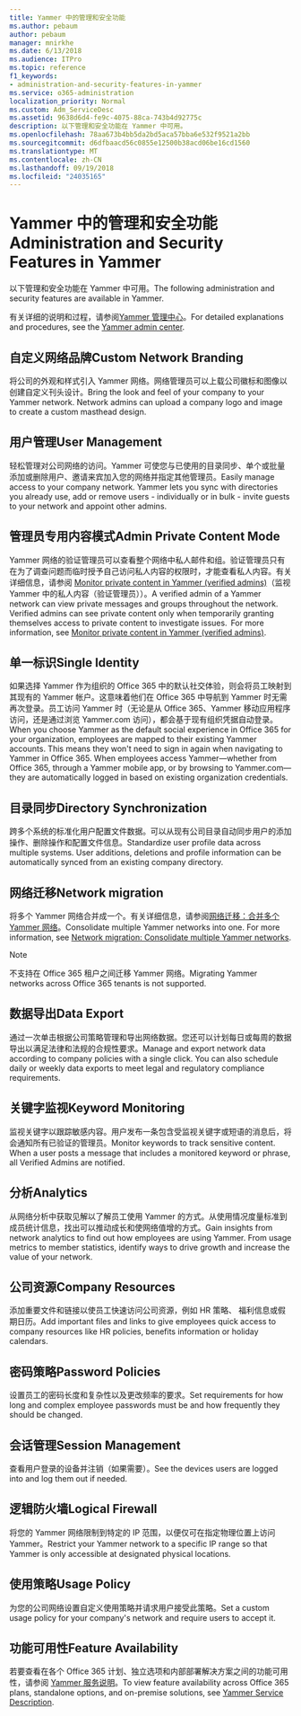 ```yaml
---
title: Yammer 中的管理和安全功能
ms.author: pebaum
author: pebaum
manager: mnirkhe
ms.date: 6/13/2018
ms.audience: ITPro
ms.topic: reference
f1_keywords:
- administration-and-security-features-in-yammer
ms.service: o365-administration
localization_priority: Normal
ms.custom: Adm_ServiceDesc
ms.assetid: 9638d6d4-fe9c-4075-88ca-743b4d92775c
description: 以下管理和安全功能在 Yammer 中可用。
ms.openlocfilehash: 78aa673b4bb5da2bd5aca57bba6e532f9521a2bb
ms.sourcegitcommit: d6dfbaacd56c0855e12500b38acd06be16cd1560
ms.translationtype: MT
ms.contentlocale: zh-CN
ms.lasthandoff: 09/19/2018
ms.locfileid: "24035165"
---
```

# <a name="administration-and-security-features-in-yammer"></a><span data-ttu-id="d85ba-103">Yammer 中的管理和安全功能</span><span class="sxs-lookup"><span data-stu-id="d85ba-103">Administration and Security Features in Yammer</span></span>

<span data-ttu-id="d85ba-104">以下管理和安全功能在 Yammer 中可用。</span><span class="sxs-lookup"><span data-stu-id="d85ba-104">The following administration and security features are available in Yammer.</span></span>
  
<span data-ttu-id="d85ba-105">有关详细的说明和过程，请参阅[Yammer 管理中心](https://go.microsoft.com/fwlink/?LinkId=869688)。</span><span class="sxs-lookup"><span data-stu-id="d85ba-105">For detailed explanations and procedures, see the [Yammer admin center](https://go.microsoft.com/fwlink/?LinkId=869688).</span></span>
  
## <a name="custom-network-branding"></a><span data-ttu-id="d85ba-106">自定义网络品牌</span><span class="sxs-lookup"><span data-stu-id="d85ba-106">Custom Network Branding</span></span>
<span data-ttu-id="d85ba-107"><a name="bkmk_CustomNetworkBranding"> </a></span><span class="sxs-lookup"><span data-stu-id="d85ba-107"></span></span>

<span data-ttu-id="d85ba-p101">将公司的外观和样式引入 Yammer 网络。网络管理员可以上载公司徽标和图像以创建自定义刊头设计。</span><span class="sxs-lookup"><span data-stu-id="d85ba-p101">Bring the look and feel of your company to your Yammer network. Network admins can upload a company logo and image to create a custom masthead design.</span></span>
  
## <a name="user-management"></a><span data-ttu-id="d85ba-110">用户管理</span><span class="sxs-lookup"><span data-stu-id="d85ba-110">User Management</span></span>
<span data-ttu-id="d85ba-111"><a name="bkmk_UserManagement"> </a></span><span class="sxs-lookup"><span data-stu-id="d85ba-111"></span></span>

<span data-ttu-id="d85ba-p102">轻松管理对公司网络的访问。Yammer 可使您与已使用的目录同步、单个或批量添加或删除用户、邀请来宾加入您的网络并指定其他管理员。</span><span class="sxs-lookup"><span data-stu-id="d85ba-p102">Easily manage access to your company network. Yammer lets you sync with directories you already use, add or remove users - individually or in bulk - invite guests to your network and appoint other admins.</span></span>
  
## <a name="admin-private-content-mode"></a><span data-ttu-id="d85ba-114">管理员专用内容模式</span><span class="sxs-lookup"><span data-stu-id="d85ba-114">Admin Private Content Mode</span></span>
<span data-ttu-id="d85ba-115"><a name="bkmk_AdminPrivate"> </a></span><span class="sxs-lookup"><span data-stu-id="d85ba-115"></span></span>

<span data-ttu-id="d85ba-p103">Yammer 网络的验证管理员可以查看整个网络中私人邮件和组。验证管理员只有在为了调查问题而临时授予自己访问私人内容的权限时，才能查看私人内容。有关详细信息，请参阅 [Monitor private content in Yammer (verified admins)](https://go.microsoft.com/fwlink/?LinkId=627479)（监视 Yammer 中的私人内容（验证管理员））。</span><span class="sxs-lookup"><span data-stu-id="d85ba-p103">A verified admin of a Yammer network can view private messages and groups throughout the network.  Verified admins can see private content only when temporarily granting themselves access to private content to investigate issues.  For more information, see [Monitor private content in Yammer (verified admins)](https://go.microsoft.com/fwlink/?LinkId=627479).</span></span>
  
## <a name="single-identity"></a><span data-ttu-id="d85ba-119">单一标识</span><span class="sxs-lookup"><span data-stu-id="d85ba-119">Single Identity</span></span>
<span data-ttu-id="d85ba-120"><a name="bkmk_o365_user_mapping"> </a></span><span class="sxs-lookup"><span data-stu-id="d85ba-120"></span></span>

<span data-ttu-id="d85ba-p104">如果选择 Yammer 作为组织的 Office 365 中的默认社交体验，则会将员工映射到其现有的 Yammer 帐户。这意味着他们在 Office 365 中导航到 Yammer 时无需再次登录。员工访问 Yammer 时（无论是从 Office 365、Yammer 移动应用程序访问，还是通过浏览 Yammer.com 访问），都会基于现有组织凭据自动登录。</span><span class="sxs-lookup"><span data-stu-id="d85ba-p104">When you choose Yammer as the default social experience in Office 365 for your organization, employees are mapped to their existing Yammer accounts. This means they won't need to sign in again when navigating to Yammer in Office 365. When employees access Yammer—whether from Office 365, through a Yammer mobile app, or by browsing to Yammer.com—they are automatically logged in based on existing organization credentials.</span></span>
  
## <a name="directory-synchronization"></a><span data-ttu-id="d85ba-124">目录同步</span><span class="sxs-lookup"><span data-stu-id="d85ba-124">Directory Synchronization</span></span>
<span data-ttu-id="d85ba-125"><a name="bkmk_DirectorySynchronization"> </a></span><span class="sxs-lookup"><span data-stu-id="d85ba-125"></span></span>

<span data-ttu-id="d85ba-p105">跨多个系统的标准化用户配置文件数据。可以从现有公司目录自动同步用户的添加操作、删除操作和配置文件信息。</span><span class="sxs-lookup"><span data-stu-id="d85ba-p105">Standardize user profile data across multiple systems. User additions, deletions and profile information can be automatically synced from an existing company directory.</span></span>
  
## <a name="network-migration"></a><span data-ttu-id="d85ba-128">网络迁移</span><span class="sxs-lookup"><span data-stu-id="d85ba-128">Network migration</span></span>
<span data-ttu-id="d85ba-129"><a name="bkmk_NetworkMigration"> </a></span><span class="sxs-lookup"><span data-stu-id="d85ba-129"></span></span>

<span data-ttu-id="d85ba-p106">将多个 Yammer 网络合并成一个。有关详细信息，请参阅[网络迁移：合并多个 Yammer 网络](https://go.microsoft.com/fwlink/?LinkID=617488)。</span><span class="sxs-lookup"><span data-stu-id="d85ba-p106">Consolidate multiple Yammer networks into one. For more information, see [Network migration: Consolidate multiple Yammer networks](https://go.microsoft.com/fwlink/?LinkID=617488).</span></span>
  
> [!NOTE]
> <span data-ttu-id="d85ba-132">不支持在 Office 365 租户之间迁移 Yammer 网络。</span><span class="sxs-lookup"><span data-stu-id="d85ba-132">Migrating Yammer networks across Office 365 tenants is not supported.</span></span> 
  
## <a name="data-export"></a><span data-ttu-id="d85ba-133">数据导出</span><span class="sxs-lookup"><span data-stu-id="d85ba-133">Data Export</span></span>
<span data-ttu-id="d85ba-134"><a name="bkmk_DataExport"> </a></span><span class="sxs-lookup"><span data-stu-id="d85ba-134"></span></span>

<span data-ttu-id="d85ba-p107">通过一次单击根据公司策略管理和导出网络数据。您还可以计划每日或每周的数据导出以满足法律和法规的合规性要求。</span><span class="sxs-lookup"><span data-stu-id="d85ba-p107">Manage and export network data according to company policies with a single click. You can also schedule daily or weekly data exports to meet legal and regulatory compliance requirements.</span></span>
  
## <a name="keyword-monitoring"></a><span data-ttu-id="d85ba-137">关键字监视</span><span class="sxs-lookup"><span data-stu-id="d85ba-137">Keyword Monitoring</span></span>
<span data-ttu-id="d85ba-138"><a name="bkmk_KeywordMonitoring"> </a></span><span class="sxs-lookup"><span data-stu-id="d85ba-138"></span></span>

<span data-ttu-id="d85ba-p108">监视关键字以跟踪敏感内容。用户发布一条包含受监视关键字或短语的消息后，将会通知所有已验证的管理员。</span><span class="sxs-lookup"><span data-stu-id="d85ba-p108">Monitor keywords to track sensitive content. When a user posts a message that includes a monitored keyword or phrase, all Verified Admins are notified.</span></span>
  
## <a name="analytics"></a><span data-ttu-id="d85ba-141">分析</span><span class="sxs-lookup"><span data-stu-id="d85ba-141">Analytics</span></span>
<span data-ttu-id="d85ba-142"><a name="bkmk_Analytics"> </a></span><span class="sxs-lookup"><span data-stu-id="d85ba-142"></span></span>

<span data-ttu-id="d85ba-p109">从网络分析中获取见解以了解员工使用 Yammer 的方式。从使用情况度量标准到成员统计信息，找出可以推动成长和使网络值增的方式。</span><span class="sxs-lookup"><span data-stu-id="d85ba-p109">Gain insights from network analytics to find out how employees are using Yammer. From usage metrics to member statistics, identify ways to drive growth and increase the value of your network.</span></span>
  
## <a name="company-resources"></a><span data-ttu-id="d85ba-145">公司资源</span><span class="sxs-lookup"><span data-stu-id="d85ba-145">Company Resources</span></span>
<span data-ttu-id="d85ba-146"><a name="bkmk_CompanyResources"> </a></span><span class="sxs-lookup"><span data-stu-id="d85ba-146"></span></span>

<span data-ttu-id="d85ba-147">添加重要文件和链接以使员工快速访问公司资源，例如 HR 策略、 福利信息或假期日历。</span><span class="sxs-lookup"><span data-stu-id="d85ba-147">Add important files and links to give employees quick access to company resources like HR policies, benefits information or holiday calendars.</span></span>
  
## <a name="password-policies"></a><span data-ttu-id="d85ba-148">密码策略</span><span class="sxs-lookup"><span data-stu-id="d85ba-148">Password Policies</span></span>
<span data-ttu-id="d85ba-149"><a name="bkmk_PasswordPolicies"> </a></span><span class="sxs-lookup"><span data-stu-id="d85ba-149"></span></span>

<span data-ttu-id="d85ba-150">设置员工的密码长度和复杂性以及更改频率的要求。</span><span class="sxs-lookup"><span data-stu-id="d85ba-150">Set requirements for how long and complex employee passwords must be and how frequently they should be changed.</span></span>
  
## <a name="session-management"></a><span data-ttu-id="d85ba-151">会话管理</span><span class="sxs-lookup"><span data-stu-id="d85ba-151">Session Management</span></span>
<span data-ttu-id="d85ba-152"><a name="bkmk_SessionManagement"> </a></span><span class="sxs-lookup"><span data-stu-id="d85ba-152"></span></span>

<span data-ttu-id="d85ba-153">查看用户登录的设备并注销（如果需要）。</span><span class="sxs-lookup"><span data-stu-id="d85ba-153">See the devices users are logged into and log them out if needed.</span></span>
  
## <a name="logical-firewall"></a><span data-ttu-id="d85ba-154">逻辑防火墙</span><span class="sxs-lookup"><span data-stu-id="d85ba-154">Logical Firewall</span></span>
<span data-ttu-id="d85ba-155"><a name="bkmk_LogicalFirewall"> </a></span><span class="sxs-lookup"><span data-stu-id="d85ba-155"></span></span>

<span data-ttu-id="d85ba-156">将您的 Yammer 网络限制到特定的 IP 范围，以便仅可在指定物理位置上访问 Yammer。</span><span class="sxs-lookup"><span data-stu-id="d85ba-156">Restrict your Yammer network to a specific IP range so that Yammer is only accessible at designated physical locations.</span></span>
  
## <a name="usage-policy"></a><span data-ttu-id="d85ba-157">使用策略</span><span class="sxs-lookup"><span data-stu-id="d85ba-157">Usage Policy</span></span>
<span data-ttu-id="d85ba-158"><a name="bkmk_UsagePolicy"> </a></span><span class="sxs-lookup"><span data-stu-id="d85ba-158"></span></span>

<span data-ttu-id="d85ba-159">为您的公司网络设置自定义使用策略并请求用户接受此策略。</span><span class="sxs-lookup"><span data-stu-id="d85ba-159">Set a custom usage policy for your company's network and require users to accept it.</span></span>
  
## <a name="feature-availability"></a><span data-ttu-id="d85ba-160">功能可用性</span><span class="sxs-lookup"><span data-stu-id="d85ba-160">Feature Availability</span></span>
<span data-ttu-id="d85ba-161"><a name="bkmk_UsagePolicy"> </a></span><span class="sxs-lookup"><span data-stu-id="d85ba-161"></span></span>

<span data-ttu-id="d85ba-162">若要查看在各个 Office 365 计划、独立选项和内部部署解决方案之间的功能可用性，请参阅 [Yammer 服务说明](yammer-service-description.md)。</span><span class="sxs-lookup"><span data-stu-id="d85ba-162">To view feature availability across Office 365 plans, standalone options, and on-premise solutions, see [Yammer Service Description](yammer-service-description.md).</span></span>
  

